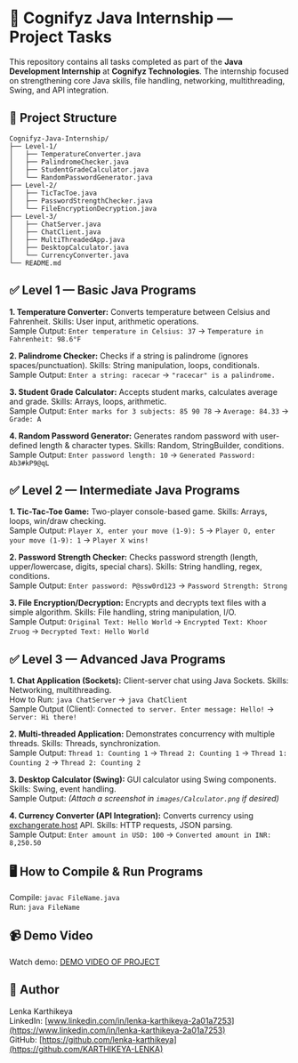 # 🚀 Cognifyz Java Internship — Project Tasks
This repository contains all tasks completed as part of the **Java Development Internship** at **Cognifyz Technologies**. The internship focused on strengthening core Java skills, file handling, networking, multithreading, Swing, and API integration.

## 📂 Project Structure
    Cognifyz-Java-Internship/
    ├── Level-1/
    │   ├── TemperatureConverter.java
    │   ├── PalindromeChecker.java
    │   ├── StudentGradeCalculator.java
    │   └── RandomPasswordGenerator.java
    ├── Level-2/
    │   ├── TicTacToe.java
    │   ├── PasswordStrengthChecker.java
    │   └── FileEncryptionDecryption.java
    ├── Level-3/
    │   ├── ChatServer.java
    │   ├── ChatClient.java
    │   ├── MultiThreadedApp.java
    │   ├── DesktopCalculator.java
    │   └── CurrencyConverter.java
    └── README.md

## ✅ Level 1 — Basic Java Programs
**1. Temperature Converter:** Converts temperature between Celsius and Fahrenheit. Skills: User input, arithmetic operations.  
Sample Output: `Enter temperature in Celsius: 37` → `Temperature in Fahrenheit: 98.6°F`

**2. Palindrome Checker:** Checks if a string is palindrome (ignores spaces/punctuation). Skills: String manipulation, loops, conditionals.  
Sample Output: `Enter a string: racecar` → `"racecar" is a palindrome.`

**3. Student Grade Calculator:** Accepts student marks, calculates average and grade. Skills: Arrays, loops, arithmetic.  
Sample Output: `Enter marks for 3 subjects: 85 90 78` → `Average: 84.33` → `Grade: A`

**4. Random Password Generator:** Generates random password with user-defined length & character types. Skills: Random, StringBuilder, conditions.  
Sample Output: `Enter password length: 10` → `Generated Password: Ab3#kP9@qL`

## ✅ Level 2 — Intermediate Java Programs
**1. Tic-Tac-Toe Game:** Two-player console-based game. Skills: Arrays, loops, win/draw checking.  
Sample Output: `Player X, enter your move (1-9): 5` → `Player O, enter your move (1-9): 1` → `Player X wins!`

**2. Password Strength Checker:** Checks password strength (length, upper/lowercase, digits, special chars). Skills: String handling, regex, conditions.  
Sample Output: `Enter password: P@ssw0rd123` → `Password Strength: Strong`

**3. File Encryption/Decryption:** Encrypts and decrypts text files with a simple algorithm. Skills: File handling, string manipulation, I/O.  
Sample Output: `Original Text: Hello World` → `Encrypted Text: Khoor Zruog` → `Decrypted Text: Hello World`

## ✅ Level 3 — Advanced Java Programs
**1. Chat Application (Sockets):** Client-server chat using Java Sockets. Skills: Networking, multithreading.  
How to Run: `java ChatServer` → `java ChatClient`  
Sample Output (Client): `Connected to server. Enter message: Hello!` → `Server: Hi there!`

**2. Multi-threaded Application:** Demonstrates concurrency with multiple threads. Skills: Threads, synchronization.  
Sample Output: `Thread 1: Counting 1` → `Thread 2: Counting 1` → `Thread 1: Counting 2` → `Thread 2: Counting 2`

**3. Desktop Calculator (Swing):** GUI calculator using Swing components. Skills: Swing, event handling.  
Sample Output: *(Attach a screenshot in `images/Calculator.png` if desired)*

**4. Currency Converter (API Integration):** Converts currency using [exchangerate.host](https://exchangerate.host/) API. Skills: HTTP requests, JSON parsing.  
Sample Output: `Enter amount in USD: 100` → `Converted amount in INR: 8,250.50`

## 🖥️ How to Compile & Run Programs
Compile: `javac FileName.java`  
Run: `java FileName`

## 📹 Demo Video
Watch demo: [DEMO VIDEO OF PROJECT](https://drive.google.com/file/d/1anPvVdpkebz2Jqh-jgi3gKHHfSPPzDoC/view?usp=drivesdk)

## 👤 Author
Lenka Karthikeya  
LinkedIn: [www.linkedin.com/in/lenka-karthikeya-2a01a7253](https://www.linkedin.com/in/lenka-karthikeya-2a01a7253)  
GitHub: [https://github.com/lenka-karthikeya](https://github.com/KARTHIKEYA-LENKA)

